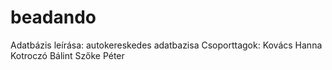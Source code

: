# beadando
Adatbázis leírása:
autokereskedes adatbazisa
Csoporttagok: 
Kovács Hanna
Kotroczó Bálint
Szőke Péter
